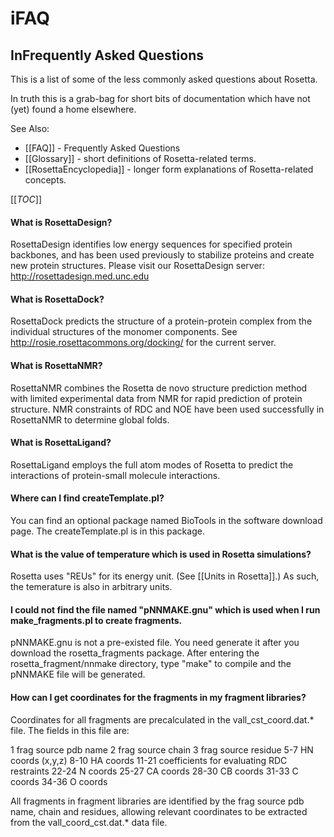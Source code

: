 # iFAQ
## InFrequently Asked Questions

This is a list of some of the less commonly asked questions about Rosetta.

In truth this is a grab-bag for short bits of documentation which have not (yet) found a home elsewhere.

See Also:
* [[FAQ]] - Frequently Asked Questions 
* [[Glossary]] - short definitions of Rosetta-related terms.
* [[RosettaEncyclopedia]] - longer form explanations of Rosetta-related concepts. 

[[_TOC_]]

#### What is RosettaDesign?

RosettaDesign identifies low energy sequences for specified protein backbones, and has been used previously to stabilize proteins and create new protein structures. Please visit our RosettaDesign server: http://rosettadesign.med.unc.edu

#### What is RosettaDock?

RosettaDock predicts the structure of a protein-protein complex from the individual structures of the monomer components. See <http://rosie.rosettacommons.org/docking/> for the current server.

#### What is RosettaNMR?

RosettaNMR combines the Rosetta de novo structure prediction method with limited experimental data from NMR for rapid prediction of protein structure. NMR constraints of RDC and NOE have been used successfully in RosettaNMR to determine global folds.

#### What is RosettaLigand?

RosettaLigand employs the full atom modes of Rosetta to predict the interactions of protein-small molecule interactions.

#### Where can I find createTemplate.pl?

You can find an optional package named BioTools in the software download page. The createTemplate.pl is in this package.

#### What is the value of temperature which is used in Rosetta simulations?

Rosetta uses "REUs" for its energy unit. (See [[Units in Rosetta]].) As such, the temerature is also in arbitrary units.  

#### I could not find the file named "pNNMAKE.gnu" which is used when I run make_fragments.pl to create fragments.

pNNMAKE.gnu is not a pre-existed file. You need generate it after you download the rosetta_fragments package. After entering the rosetta_fragment/nnmake directory, type "make" to compile and the pNNMAKE file will be generated.

#### How can I get coordinates for the fragments in my fragment libraries?

Coordinates for all fragments are precalculated in the vall_cst_coord.dat.* file. The fields in this file are:

1 frag source pdb name 2 frag source chain 3 frag source residue 5-7 HN coords (x,y,z) 8-10 HA coords 11-21 coefficients for evaluating RDC restraints 22-24 N coords 25-27 CA coords 28-30 CB coords 31-33 C coords 34-36 O coords

All fragments in fragment libraries are identified by the frag source pdb name, chain and residues, allowing relevant coordinates to be extracted from the vall_coord_cst.dat.* data file.

